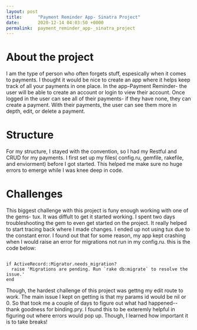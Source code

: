 ```yaml
---
layout: post
title:      "Payment Reminder App- Sinatra Project"
date:       2020-12-14 04:03:50 +0000
permalink:  payment_reminder_app-_sinatra_project
---
```




# About the project
I am the type of person who often forgets stuff, espesically when it comes to payments. I thought it would be nice to create an app where it helps keep track of all your payments in one place. In the app-Payment Reminder- the user will be able to create an account or login to view their account. Once logged in the user can see all of their payments- if they have none, they can create a payment. With their payments, the user can see them more in depth, edit, or delete a payment. 

# Structure
 For my structure, I stayed with the convention, so I had my Restful and CRUD for my payments. I first set up my files( config.ru, gemfile, rakefile, and enviorment) before I got started. This helped me make sure no huge errors to emerge while I was knee deep in code. 

 
# Challenges 
This biggest challenge with this project is funy enough working with one of the gems- tux. It was diffult to get it started working. I spent two days troubleshooting the gem to even get started on the project. It really helped to start tracing back where I made changes. I ended up not using tux due to the constant error. I found out that for some reason, my app kept crashing when I would raise an error for migrations not run in my config.ru. this is the code below:
```

if ActiveRecord::Migrator.needs_migration?
  raise 'Migrations are pending. Run `rake db:migrate` to resolve the issue.'
end
```

Though, the hardest challenge of this project was gettng my edit route to work. The main issue I kept on getting is that my params id would be nil or 0. So that took me a couple of days to figure out what had happened-- thank goodness for binding.pry. I found this to be exteremly helpful in figuring out where errors would pop up. Though, I learned how important it is to take breaks!





